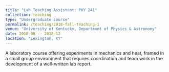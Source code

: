 ```yaml
---
title: "Lab Teaching Assistant: PHY 241"
collection: teaching
type: "Undergraduate course"
permalink: /teaching/2018-fall-teaching-1
venue: "University of Kentucky, Department of Physics & Astronomy"
date: 2018-08 -- 2018-12
location: "Lexington, KY"
---
```


A laboratory course offering experiments in mechanics and heat, framed in a small group environment that requires coordination and team work in the development of a well-written lab report.

<!-- Heading 1
======

Heading 2
======

Heading 3
====== -->
